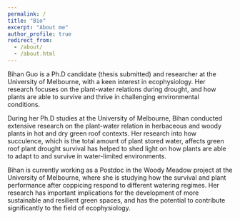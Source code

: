 ```yaml
---
permalink: /
title: "Bio"
excerpt: "About me"
author_profile: true
redirect_from: 
  - /about/
  - /about.html
---
```


Bihan Guo is a Ph.D candidate (thesis submitted) and researcher at the University of Melbourne, with a keen interest in ecophysiology. Her research focuses on the plant-water relations during drought, and how plants are able to survive and thrive in challenging environmental conditions.

During her Ph.D studies at the University of Melbourne, Bihan conducted extensive research on the plant-water relation in herbaceous and woody plants in hot and dry green roof contexts. Her research into how succulence, which is the total amount of plant stored water, affects green roof plant drought survival has helped to shed light on how plants are able to adapt to and survive in water-limited environments. 

Bihan is currently working as a Postdoc in the Woody Meadow project at the University of Melbourne, where she is studying how the survival and plant performance after coppicing respond to different watering regimes. Her research has important implications for the development of more sustainable and resilient green spaces, and has the potential to contribute significantly to the field of ecophysiology.
